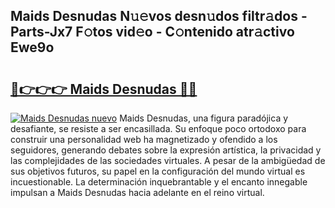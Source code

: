 ## Maids Desnudas N𝚞𝚎vos desn𝚞dos filtr𝚊dos - Parts-Jx7 F𝚘tos vid𝚎o - C𝚘ntenido atr𝚊ctivo Ewe9o

# <h2><a href="http://mbbvw0u.tromn.icu/?c=Maids+Desnudas">🔗👉👉👉 Maids Desnudas 🔗🔗</a></h2>

[![Maids Desnudas nuevo](https://i.imgur.com/pEAQMta.gif)](http://mbbvw0u.tromn.icu/?c=Maids+Desnudas)
Maids Desnudas, una figura paradójica y desafiante, se resiste a ser encasillada. Su enfoque poco ortodoxo para construir una personalidad web ha magnetizado y ofendido a los seguidores, generando debates sobre la expresión artística, la privacidad y las complejidades de las sociedades virtuales. A pesar de la ambigüedad de sus objetivos futuros, su papel en la configuración del mundo virtual es incuestionable. La determinación inquebrantable y el encanto innegable impulsan a Maids Desnudas hacia adelante en el reino virtual.
